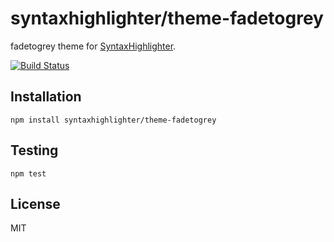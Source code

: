 # syntaxhighlighter/theme-fadetogrey

fadetogrey theme for [SyntaxHighlighter](https://github.com/syntaxhighlighter).

[![Build Status](https://travis-ci.org/alexgorbatchev/theme-fadetogrey.svg)](https://travis-ci.org/alexgorbatchev/theme-fadetogrey)

## Installation

    npm install syntaxhighlighter/theme-fadetogrey

## Testing

    npm test

## License

MIT
